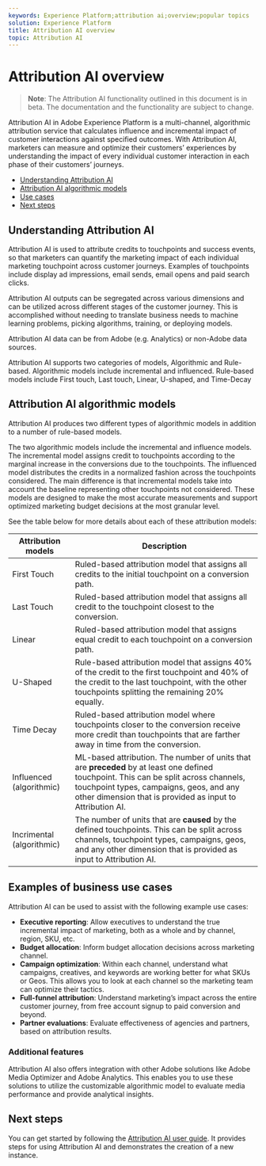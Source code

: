 ```yaml
---
keywords: Experience Platform;attribution ai;overview;popular topics
solution: Experience Platform
title: Attribution AI overview
topic: Attribution AI
---
```


# Attribution AI overview

>   **Note**: The Attribution AI functionality outlined in this document is in beta. The documentation and the functionality are subject to change.

Attribution AI in Adobe Experience Platform is a multi-channel, algorithmic attribution service that calculates influence and incremental impact of customer interactions against specified outcomes. With Attribution AI, marketers can measure and optimize their customers’ experiences by understanding the impact of every individual customer interaction in each phase of their customers’ journeys.

* [Understanding Attribution AI](#understanding-attribution-ai)
* [Attribution AI algorithmic models](#algorithmic-models)
* [Use cases](#examples-of-business-use-cases)
* [Next steps](#next-steps)

## Understanding Attribution AI

Attribution AI is used to attribute credits to touchpoints and success events, so that marketers can quantify the marketing impact of each individual marketing touchpoint across customer journeys. Examples of touchpoints include display ad impressions, email sends, email opens and paid search clicks.

Attribution AI outputs can be segregated across various dimensions and can be utilized across different stages of the customer journey. This is accomplished without needing to translate business needs to machine learning problems, picking algorithms, training, or deploying models.

Attribution AI data can be from Adobe (e.g. Analytics) or non-Adobe data sources.

Attribution AI supports two categories of models, Algorithmic and Rule-based. Algorithmic models include incremental and influenced. Rule-based models include First touch, Last touch, Linear, U-shaped, and Time-Decay

## Attribution AI algorithmic models

Attribution AI produces two different types of algorithmic models in addition to a number of rule-based models.

The two algorithmic models include the incremental and influence models. The incremental model assigns credit to touchpoints according to the marginal increase in the conversions due to the touchpoints. The influenced model distributes the credits in a normalized fashion across the touchpoints considered. The main difference is that incremental models take into account the baseline representing other touchpoints not considered. These models are designed to make the most accurate measurements and support optimized marketing budget decisions at the most granular level.

See the table below for more details about each of these attribution models:

| Attribution models | Description |
| ----- | ----------- |
| First Touch | Ruled-based attribution model that assigns all credits to the initial touchpoint on a conversion path. |
| Last Touch | Ruled-based attribution model that assigns all credit to the touchpoint closest to the conversion. |
| Linear | Ruled-based attribution model that assigns equal credit to each touchpoint on a conversion path. |
| U-Shaped | Rule-based attribution model that assigns 40% of the credit to the first touchpoint and 40% of the credit to the last touchpoint, with the other touchpoints splitting the remaining 20% equally. |
| Time Decay | Ruled-based attribution model where touchpoints closer to the conversion receive more credit than touchpoints that are farther away in time from the conversion. |
| Influenced (algorithmic) | ML-based attribution. The number of units that are **preceded** by at least one defined touchpoint.  This can be split across channels, touchpoint types, campaigns, geos, and any other dimension that is provided as input to Attribution AI. |
| Incrimental (algorithmic) | The number of units that are **caused** by the defined touchpoints.  This can be split across channels, touchpoint types, campaigns, geos, and any other dimension that is provided as input to Attribution AI.|


## Examples of business use cases

Attribution AI can be used to assist with the following example use cases:

- **Executive reporting**: Allow executives to understand the true incremental impact of marketing, both as a whole and by channel, region, SKU, etc.
- **Budget allocation**: Inform budget allocation decisions across marketing channel.
- **Campaign optimization**: Within each channel, understand what campaigns, creatives, and keywords are working better for what SKUs or Geos. This allows you to look at each channel so the marketing team can optimize their tactics.
- **Full-funnel attribution**: Understand marketing’s impact across the entire customer journey, from free account signup to paid conversion and beyond.
- **Partner evaluations**: Evaluate effectiveness of agencies and partners, based on attribution results.

### Additional features

Attribution AI also offers integration with other Adobe solutions like Adobe Media Optimizer and Adobe Analytics. This enables you to use these solutions to utilize the customizable algorithmic model to evaluate media performance and provide analytical insights.
  
## Next steps

You can get started by following the [Attribution AI user guide](./user-guide.md). It provides steps for using Attribution AI and demonstrates the creation of a new instance.